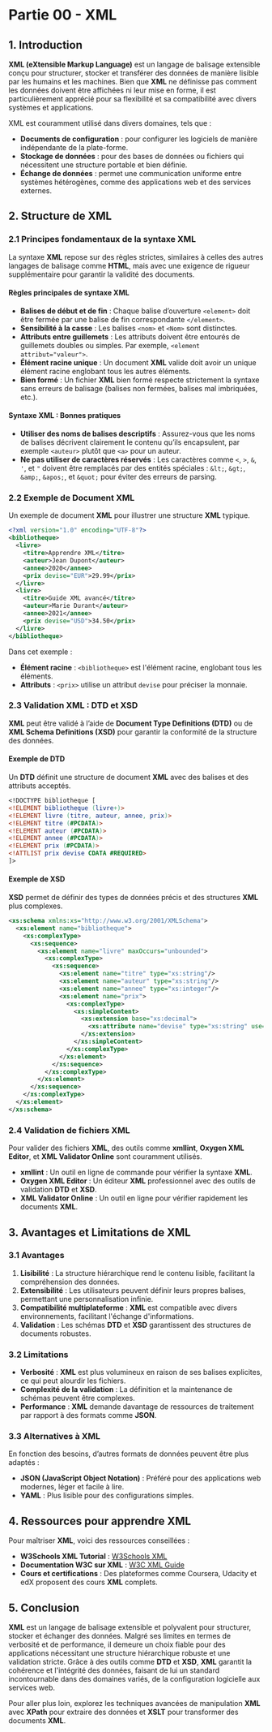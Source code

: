 
# Partie 00 - XML

## 1. Introduction

**XML (eXtensible Markup Language)** est un langage de balisage extensible conçu pour structurer, stocker et transférer des données de manière lisible par les humains et les machines. Bien que **XML** ne définisse pas comment les données doivent être affichées ni leur mise en forme, il est particulièrement apprécié pour sa flexibilité et sa compatibilité avec divers systèmes et applications.

XML est couramment utilisé dans divers domaines, tels que :

- **Documents de configuration** : pour configurer les logiciels de manière indépendante de la plate-forme.
- **Stockage de données** : pour des bases de données ou fichiers qui nécessitent une structure portable et bien définie.
- **Échange de données** : permet une communication uniforme entre systèmes hétérogènes, comme des applications web et des services externes.

## 2. Structure de XML

### 2.1 Principes fondamentaux de la syntaxe XML

La syntaxe **XML** repose sur des règles strictes, similaires à celles des autres langages de balisage comme **HTML**, mais avec une exigence de rigueur supplémentaire pour garantir la validité des documents.

#### Règles principales de syntaxe XML

- **Balises de début et de fin** : Chaque balise d’ouverture `<element>` doit être fermée par une balise de fin correspondante `</element>`.
- **Sensibilité à la casse** : Les balises `<nom>` et `<Nom>` sont distinctes.
- **Attributs entre guillemets** : Les attributs doivent être entourés de guillemets doubles ou simples. Par exemple, `<element attribut="valeur">`.
- **Élément racine unique** : Un document **XML** valide doit avoir un unique élément racine englobant tous les autres éléments.
- **Bien formé** : Un fichier **XML** bien formé respecte strictement la syntaxe sans erreurs de balisage (balises non fermées, balises mal imbriquées, etc.).

#### Syntaxe XML : Bonnes pratiques

- **Utiliser des noms de balises descriptifs** : Assurez-vous que les noms de balises décrivent clairement le contenu qu’ils encapsulent, par exemple `<auteur>` plutôt que `<a>` pour un auteur.
- **Ne pas utiliser de caractères réservés** : Les caractères comme `<`, `>`, `&`, `'`, et `"` doivent être remplacés par des entités spéciales : `&lt;`, `&gt;`, `&amp;`, `&apos;`, et `&quot;` pour éviter des erreurs de parsing.

### 2.2 Exemple de Document XML

Un exemple de document **XML** pour illustrer une structure **XML** typique.

```xml
<?xml version="1.0" encoding="UTF-8"?>
<bibliotheque>
  <livre>
    <titre>Apprendre XML</titre>
    <auteur>Jean Dupont</auteur>
    <annee>2020</annee>
    <prix devise="EUR">29.99</prix>
  </livre>
  <livre>
    <titre>Guide XML avancé</titre>
    <auteur>Marie Durant</auteur>
    <annee>2021</annee>
    <prix devise="USD">34.50</prix>
  </livre>
</bibliotheque>
```

Dans cet exemple :
- **Élément racine** : `<bibliotheque>` est l'élément racine, englobant tous les éléments.
- **Attributs** : `<prix>` utilise un attribut `devise` pour préciser la monnaie.

### 2.3 Validation XML : DTD et XSD

**XML** peut être validé à l’aide de **Document Type Definitions (DTD)** ou de **XML Schema Definitions (XSD)** pour garantir la conformité de la structure des données.

#### Exemple de DTD

Un **DTD** définit une structure de document **XML** avec des balises et des attributs acceptés.

```dtd
<!DOCTYPE bibliotheque [
<!ELEMENT bibliotheque (livre+)>
<!ELEMENT livre (titre, auteur, annee, prix)>
<!ELEMENT titre (#PCDATA)>
<!ELEMENT auteur (#PCDATA)>
<!ELEMENT annee (#PCDATA)>
<!ELEMENT prix (#PCDATA)>
<!ATTLIST prix devise CDATA #REQUIRED>
]>
```

#### Exemple de XSD

**XSD** permet de définir des types de données précis et des structures **XML** plus complexes.

```xml
<xs:schema xmlns:xs="http://www.w3.org/2001/XMLSchema">
  <xs:element name="bibliotheque">
    <xs:complexType>
      <xs:sequence>
        <xs:element name="livre" maxOccurs="unbounded">
          <xs:complexType>
            <xs:sequence>
              <xs:element name="titre" type="xs:string"/>
              <xs:element name="auteur" type="xs:string"/>
              <xs:element name="annee" type="xs:integer"/>
              <xs:element name="prix">
                <xs:complexType>
                  <xs:simpleContent>
                    <xs:extension base="xs:decimal">
                      <xs:attribute name="devise" type="xs:string" use="required"/>
                    </xs:extension>
                  </xs:simpleContent>
                </xs:complexType>
              </xs:element>
            </xs:sequence>
          </xs:complexType>
        </xs:element>
      </xs:sequence>
    </xs:complexType>
  </xs:element>
</xs:schema>
```

### 2.4 Validation de fichiers XML

Pour valider des fichiers **XML**, des outils comme **xmllint**, **Oxygen XML Editor**, et **XML Validator Online** sont couramment utilisés.

- **xmllint** : Un outil en ligne de commande pour vérifier la syntaxe **XML**.
- **Oxygen XML Editor** : Un éditeur **XML** professionnel avec des outils de validation **DTD** et **XSD**.
- **XML Validator Online** : Un outil en ligne pour vérifier rapidement les documents **XML**.

## 3. Avantages et Limitations de XML

### 3.1 Avantages

1. **Lisibilité** : La structure hiérarchique rend le contenu lisible, facilitant la compréhension des données.
2. **Extensibilité** : Les utilisateurs peuvent définir leurs propres balises, permettant une personnalisation infinie.
3. **Compatibilité multiplateforme** : **XML** est compatible avec divers environnements, facilitant l'échange d'informations.
4. **Validation** : Les schémas **DTD** et **XSD** garantissent des structures de documents robustes.

### 3.2 Limitations

- **Verbosité** : **XML** est plus volumineux en raison de ses balises explicites, ce qui peut alourdir les fichiers.
- **Complexité de la validation** : La définition et la maintenance de schémas peuvent être complexes.
- **Performance** : **XML** demande davantage de ressources de traitement par rapport à des formats comme **JSON**.

### 3.3 Alternatives à XML

En fonction des besoins, d’autres formats de données peuvent être plus adaptés :

- **JSON (JavaScript Object Notation)** : Préféré pour des applications web modernes, léger et facile à lire.
- **YAML** : Plus lisible pour des configurations simples.
  
## 4. Ressources pour apprendre XML

Pour maîtriser **XML**, voici des ressources conseillées :

- **W3Schools XML Tutorial** : [W3Schools XML](https://www.w3schools.com/xml/)
- **Documentation W3C sur XML** : [W3C XML Guide](https://www.w3.org/XML/)
- **Cours et certifications** : Des plateformes comme Coursera, Udacity et edX proposent des cours **XML** complets.

## 5. Conclusion

**XML** est un langage de balisage extensible et polyvalent pour structurer, stocker et échanger des données. Malgré ses limites en termes de verbosité et de performance, il demeure un choix fiable pour des applications nécessitant une structure hiérarchique robuste et une validation stricte. Grâce à des outils comme **DTD** et **XSD**, **XML** garantit la cohérence et l'intégrité des données, faisant de lui un standard incontournable dans des domaines variés, de la configuration logicielle aux services web.

Pour aller plus loin, explorez les techniques avancées de manipulation **XML** avec **XPath** pour extraire des données et **XSLT** pour transformer des documents **XML**.
